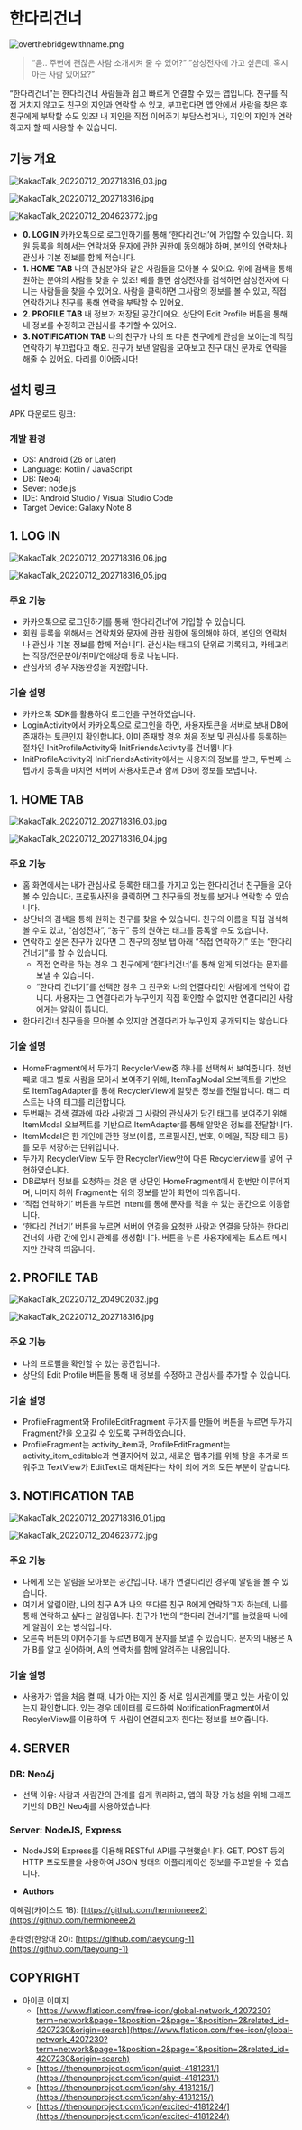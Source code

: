 # 한다리건너

![overthebridgewithname.png](%E1%84%92%E1%85%A1%E1%86%AB%E1%84%83%E1%85%A1%E1%84%85%E1%85%B5%E1%84%80%E1%85%A5%E1%86%AB%E1%84%82%E1%85%A5%200696e2ede63e4360bfd632f5798d96ce/overthebridgewithname.png)

> “음.. 주변에 괜찮은 사람 소개시켜 줄 수 있어?”
”삼성전자에 가고 싶은데, 혹시 아는 사람 있어요?”
> 

“한다리건너”는 한다리건너 사람들과 쉽고 빠르게 연결할 수 있는 앱입니다. 친구를 직접 거치지 않고도 친구의 지인과 연락할 수 있고, 부끄럽다면 앱 안에서 사람을 찾은 후 친구에게 부탁할 수도 있죠! 내 지인을 직접 이어주기 부담스럽거나, 지인의 지인과 연락하고자 할 때 사용할 수 있습니다.

## 기능 개요

![KakaoTalk_20220712_202718316_03.jpg](%E1%84%92%E1%85%A1%E1%86%AB%E1%84%83%E1%85%A1%E1%84%85%E1%85%B5%E1%84%80%E1%85%A5%E1%86%AB%E1%84%82%E1%85%A5%200696e2ede63e4360bfd632f5798d96ce/KakaoTalk_20220712_202718316_03.jpg)

![KakaoTalk_20220712_202718316.jpg](%E1%84%92%E1%85%A1%E1%86%AB%E1%84%83%E1%85%A1%E1%84%85%E1%85%B5%E1%84%80%E1%85%A5%E1%86%AB%E1%84%82%E1%85%A5%200696e2ede63e4360bfd632f5798d96ce/KakaoTalk_20220712_202718316.jpg)

![KakaoTalk_20220712_204623772.jpg](%E1%84%92%E1%85%A1%E1%86%AB%E1%84%83%E1%85%A1%E1%84%85%E1%85%B5%E1%84%80%E1%85%A5%E1%86%AB%E1%84%82%E1%85%A5%200696e2ede63e4360bfd632f5798d96ce/KakaoTalk_20220712_204623772.jpg)

- **0. LOG IN**
카카오톡으로 로그인하기를 통해 ‘한다리건너’에 가입할 수 있습니다. 회원 등록을 위해서는 연락처와 문자에 관한 권한에 동의해야 하며, 본인의 연락처나 관심사 기본 정보를 함께 적습니다.
- **1. HOME TAB**
나의 관심분야와 같은 사람들을 모아볼 수 있어요. 위에 검색을 통해 원하는 분야의 사람을 찾을 수 있죠! 예를 들면 삼성전자를 검색하면 삼성전자에 다니는 사람들을 찾을 수 있어요. 사람을 클릭하면 그사람의 정보를 볼 수 있고, 직접 연락하거나 친구를 통해 연락을 부탁할 수 있어요.
- **2. PROFILE TAB**
내 정보가 저장된 공간이에요. 상단의 Edit Profile 버튼을 통해 내 정보를 수정하고 관심사를 추가할 수 있어요.
- **3. NOTIFICATION TAB**
나의 친구가 나의 또 다른 친구에게 관심을 보이는데 직접 연락하기 부끄럽다고 해요. 친구가 보낸 알림을 모아보고 친구 대신 문자로 연락을 해줄 수 있어요. 다리를 이어줍시다!

## **설치 링크**

APK 다운로드 링크: 

### 개발 환경

- OS: Android (26 or Later)
- Language: Kotlin / JavaScript
- DB: Neo4j
- Sever: node.js
- IDE: Android Studio / Visual Studio Code
- Target Device: Galaxy Note 8

## 1. LOG IN

![KakaoTalk_20220712_202718316_06.jpg](%E1%84%92%E1%85%A1%E1%86%AB%E1%84%83%E1%85%A1%E1%84%85%E1%85%B5%E1%84%80%E1%85%A5%E1%86%AB%E1%84%82%E1%85%A5%200696e2ede63e4360bfd632f5798d96ce/KakaoTalk_20220712_202718316_06.jpg)

![KakaoTalk_20220712_202718316_05.jpg](%E1%84%92%E1%85%A1%E1%86%AB%E1%84%83%E1%85%A1%E1%84%85%E1%85%B5%E1%84%80%E1%85%A5%E1%86%AB%E1%84%82%E1%85%A5%200696e2ede63e4360bfd632f5798d96ce/KakaoTalk_20220712_202718316_05.jpg)

### 주요 기능

- 카카오톡으로 로그인하기를 통해 ‘한다리건너’에 가입할 수 있습니다.
- 회원 등록을 위해서는 연락처와 문자에 관한 권한에 동의해야 하며, 본인의 연락처나 관심사 기본 정보를 함께 적습니다. 관심사는 태그의 단위로 기록되고, 카테고리는 직장/전문분야/취미/연애상태 등로 나뉩니다.
- 관심사의 경우 자동완성을 지원합니다.

### 기술 설명

- 카카오톡 SDK를 활용하여 로그인을 구현하였습니다.
- LoginActivity에서 카카오톡으로 로그인을 하면, 사용자토큰을 서버로 보내 DB에 존재하는 토큰인지 확인합니다. 이미 존재할 경우 처음 정보 및 관심사를 등록하는 절차인 InitProfileActivity와 InitFriendsActivity를 건너뜁니다.
- InitProfileActivity와 InitFriendsActivity에서는 사용자의 정보를 받고, 두번째 스텝까지 등록을 마치면 서버에 사용자토큰과 함께 DB에 정보를 보냅니다.

## 1. HOME TAB

![KakaoTalk_20220712_202718316_03.jpg](%E1%84%92%E1%85%A1%E1%86%AB%E1%84%83%E1%85%A1%E1%84%85%E1%85%B5%E1%84%80%E1%85%A5%E1%86%AB%E1%84%82%E1%85%A5%200696e2ede63e4360bfd632f5798d96ce/KakaoTalk_20220712_202718316_03%201.jpg)

![KakaoTalk_20220712_202718316_04.jpg](%E1%84%92%E1%85%A1%E1%86%AB%E1%84%83%E1%85%A1%E1%84%85%E1%85%B5%E1%84%80%E1%85%A5%E1%86%AB%E1%84%82%E1%85%A5%200696e2ede63e4360bfd632f5798d96ce/KakaoTalk_20220712_202718316_04.jpg)

### 주요 기능

- 홈 화면에서는 내가 관심사로 등록한 태그를 가지고 있는 한다리건너 친구들을 모아볼 수 있습니다. 프로필사진을 클릭하면 그 친구들의 정보를 보거나 연락할 수 있습니다.
- 상단바의 검색을 통해 원하는 친구를 찾을 수 있습니다. 친구의 이름을 직접 검색해볼 수도 있고, “삼성전자”, “농구” 등의 원하는 태그를 등록할 수도 있습니다.
- 연락하고 싶은 친구가 있다면 그 친구의 정보 탭 아래 “직접 연락하기” 또는 “한다리 건너기”를 할 수 있습니다.
    - 직접 연락을 하는 경우 그 친구에게 ‘한다리건너’를 통해 알게 되었다는 문자를 보낼 수 있습니다.
    - “한다리 건너기”를 선택한 경우 그 친구와 나의 연결다리인 사람에게 연락이 갑니다. 사용자는 그 연결다리가 누구인지 직접 확인할 수 없지만 연결다리인 사람에게는 알림이 뜹니다.
- 한다리건너 친구들을 모아볼 수 있지만 연결다리가 누구인지 공개되지는 않습니다.

### 기술 설명

- HomeFragment에서 두가지 RecyclerView중 하나를 선택해서 보여줍니다. 첫번째로 태그 별로 사람을 모아서 보여주기 위해, ItemTagModal 오브젝트를 기반으로 ItemTagAdapter를 통해 RecyclerView에 알맞은 정보를 전달합니다. 태그 리스트는 나의 태그를 리턴합니다.
- 두번째는 검색 결과에 따라 사람과 그 사람의 관심사가 담긴 태그를 보여주기 위해 ItemModal 오브젝트를 기반으로 ItemAdapter를 통해 알맞은 정보를 전달합니다.
- ItemModal은 한 개인에 관한 정보(이름, 프로필사진, 번호, 이메일, 직장 태그 등)를 모두 저장하는 단위입니다.
- 두가지 RecyclerView 모두 한 RecyclerView안에 다른 Recyclerview를 넣어 구현하였습니다.
- DB로부터 정보를 요청하는 것은 맨 상단인 HomeFragment에서 한번만 이루어지며, 나머지 하위 Fragment는 위의 정보를 받아 화면에 띄워줍니다.
- ‘직접 연락하기’ 버튼을 누르면 Intent를 통해 문자를 적을 수 있는 공간으로 이동합니다.
- ‘한다리 건너기’ 버튼을 누르면 서버에 연결을 요청한 사람과 연결을 당하는 한다리 건너의 사람 간에 임시 관계를 생성합니다. 버튼을 누른 사용자에게는 토스트 메시지만 간략히 띄웁니다.

## 2. PROFILE TAB

![KakaoTalk_20220712_204902032.jpg](%E1%84%92%E1%85%A1%E1%86%AB%E1%84%83%E1%85%A1%E1%84%85%E1%85%B5%E1%84%80%E1%85%A5%E1%86%AB%E1%84%82%E1%85%A5%200696e2ede63e4360bfd632f5798d96ce/KakaoTalk_20220712_204902032.jpg)

![KakaoTalk_20220712_202718316.jpg](%E1%84%92%E1%85%A1%E1%86%AB%E1%84%83%E1%85%A1%E1%84%85%E1%85%B5%E1%84%80%E1%85%A5%E1%86%AB%E1%84%82%E1%85%A5%200696e2ede63e4360bfd632f5798d96ce/KakaoTalk_20220712_202718316%201.jpg)

### 주요 기능

- 나의 프로필을 확인할 수 있는 공간입니다.
- 상단의 Edit Profile 버튼을 통해 내 정보를 수정하고 관심사를 추가할 수 있습니다.

### 기술 설명

- ProfileFragment와 ProfileEditFragment 두가지를 만들어 버튼을 누르면 두가지 Fragment간을 오고갈 수 있도록 구현하였습니다.
- ProfileFragment는 activity_item과, ProfileEditFragment는 activity_item_editable과 연결지어져 있고, 새로운 탭추가를 위해 창을 추가로 띄워주고 TextView가 EditText로 대체된다는 차이 외에 거의 모든 부분이 같습니다.

## 3. NOTIFICATION TAB

![KakaoTalk_20220712_202718316_01.jpg](%E1%84%92%E1%85%A1%E1%86%AB%E1%84%83%E1%85%A1%E1%84%85%E1%85%B5%E1%84%80%E1%85%A5%E1%86%AB%E1%84%82%E1%85%A5%200696e2ede63e4360bfd632f5798d96ce/KakaoTalk_20220712_202718316_01.jpg)

![KakaoTalk_20220712_204623772.jpg](%E1%84%92%E1%85%A1%E1%86%AB%E1%84%83%E1%85%A1%E1%84%85%E1%85%B5%E1%84%80%E1%85%A5%E1%86%AB%E1%84%82%E1%85%A5%200696e2ede63e4360bfd632f5798d96ce/KakaoTalk_20220712_204623772%201.jpg)

### 주요 기능

- 나에게 오는 알림을 모아보는 공간입니다. 내가 연결다리인 경우에 알림을 볼 수 있습니다.
- 여기서 알림이란, 나의 친구 A가 나의 또다른 친구 B에게 연락하고자 하는데, 나를 통해 연락하고 싶다는 알림입니다. 친구가 1번의 “한다리 건너기”를 눌렀을때 나에게 알림이 오는 방식입니다.
- 오른쪽 버튼의 이어주기를 누르면 B에게 문자를 보낼 수 있습니다. 문자의 내용은 A가 B를 알고 싶어하며, A의 연락처를 함께 알려주는 내용입니다.

### 기술 설명

- 사용자가 앱을 처음 켤 때, 내가 아는 지인 중 서로 임시관계를 맺고 있는 사람이 있는지 확인합니다. 있는 경우 데이터를 로드하여 NotificationFragment에서 RecylerView를 이용하여 두 사람이 연결되고자 한다는 정보를 보여줍니다.

## 4. SERVER

### DB: Neo4j

- 선택 이유: 사람과 사람간의 관계를 쉽게 쿼리하고, 앱의 확장 가능성을 위해 그래프 기반의 DB인 Neo4j를 사용하였습니다.

### Server: NodeJS, Express

- NodeJS와 Express를 이용해 RESTful API를 구현했습니다. GET, POST 등의 HTTP 프로토콜을 사용하여 JSON 형태의 어플리케이션 정보를 주고받을 수 있습니다.

- **Authors**

이혜림(카이스트 18): [https://github.com/hermioneee2](https://github.com/hermioneee2)

윤태영(한양대 20): [https://github.com/taeyoung-1](https://github.com/taeyoung-1)

## COPYRIGHT

- 아이콘 이미지
    - [https://www.flaticon.com/free-icon/global-network_4207230?term=network&page=1&position=2&page=1&position=2&related_id=4207230&origin=search](https://www.flaticon.com/free-icon/global-network_4207230?term=network&page=1&position=2&page=1&position=2&related_id=4207230&origin=search)
    - [https://thenounproject.com/icon/quiet-4181231/](https://thenounproject.com/icon/quiet-4181231/)
    - [https://thenounproject.com/icon/shy-4181215/](https://thenounproject.com/icon/shy-4181215/)
    - [https://thenounproject.com/icon/excited-4181224/](https://thenounproject.com/icon/excited-4181224/)
